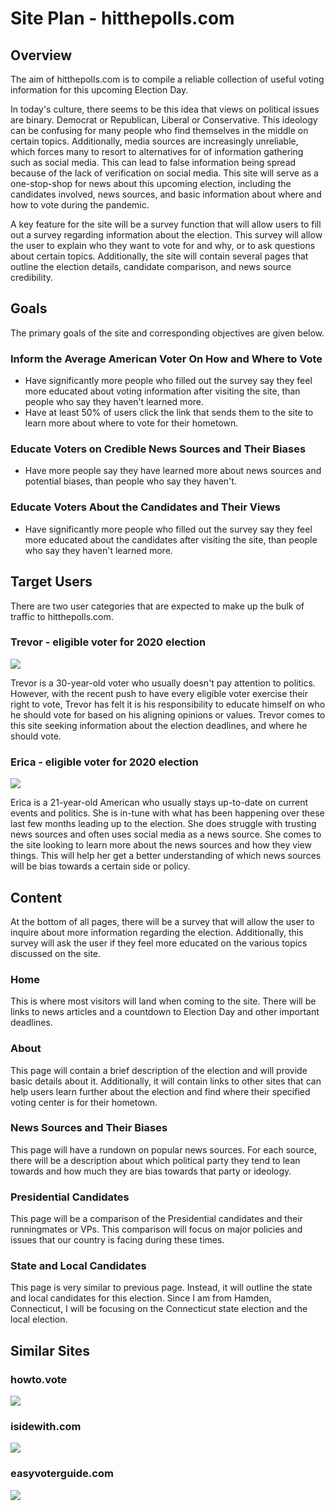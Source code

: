 # Site Plan - hitthepolls.com

## Overview

The aim of hitthepolls.com is to compile a reliable collection of useful voting information for this upcoming Election Day. 

In today's culture, there seems to be this idea that views on political issues are binary. Democrat or Republican, Liberal or Conservative. This ideology can be confusing for many people who find themselves in the middle on certain topics. Additionally, media sources are increasingly unreliable, which forces many to resort to alternatives for of information gathering such as social media. This can lead to false information being spread because of the lack of verification on social media. This site will serve as a one-stop-shop for news about this upcoming election, including the candidates involved, news sources, and basic information about where and how to vote during the pandemic. 

A key feature for the site will be a survey function that will allow users to fill out a survey regarding information about the election. This survey will allow the user to explain who they want to vote for and why, or to ask questions about certain topics. Additionally, the site will contain several pages that outline the election details, candidate comparison, and news source credibility.

## Goals

The primary goals of the site and corresponding objectives are given below.

### Inform the Average American Voter On How and Where to Vote

* Have significantly more people who filled out the survey say they feel more educated about voting information after visiting the site, than people who say they haven't learned more. 
* Have at least 50% of users click the link that sends them to the site to learn more about where to vote for their hometown. 

### Educate Voters on Credible News Sources and Their Biases

* Have more people say they have learned more about news sources and potential biases, than people who say they haven't. 

### Educate Voters About the Candidates and Their Views

* Have significantly more people who filled out the survey say they feel more educated about the candidates after visiting the site, than people who say they haven't learned more. 

## Target Users
There are two user categories that are expected to make up the bulk of traffic to hitthepolls.com.
### Trevor - eligible voter for 2020 election

<img src="img/trevor.jpg">

Trevor is a 30-year-old voter who usually doesn't pay attention to politics. However, with the recent push to have every eligible voter exercise their right to vote, Trevor has felt it is his responsibility to educate himself on who he should vote for based on his aligning opinions or values. Trevor comes to this site seeking information about the election deadlines, and where he should vote. 

### Erica - eligible voter for 2020 election

<img src="img/erica.jpg">

Erica is a 21-year-old American who usually stays up-to-date on current events and politics. She is in-tune with what has been happening over these last few months leading up to the election. She does struggle with trusting news sources and often uses social media as a news source. She comes to the site looking to learn more about the news sources and how they view things. This will help her get a better understanding of which news sources will be bias towards a certain side or policy. 

## Content

At the bottom of all pages, there will be a survey that will allow the user to inquire about more information regarding the election. Additionally, this survey will ask the user if they feel more educated on the various topics discussed on the site.

### Home

This is where most visitors will land when coming to the site. There will be links to news articles and a countdown to Election Day and other important deadlines.

### About

This page will contain a brief description of the election and will provide basic details about it. Additionally, it will contain links to other sites that can help users learn further about the election and find where their specified voting center is for their hometown. 

### News Sources and Their Biases

This page will have a rundown on popular news sources. For each source, there will be a description about which political party they tend to lean towards and how much they are bias towards that party or ideology. 

### Presidential Candidates

This page will be a comparison of the Presidential candidates and their runningmates or VPs. This comparison will focus on major policies and issues that our country is facing during these times. 

### State and Local Candidates

This page is very similar to previous page. Instead, it will outline the state and local candidates for this election. Since I am from Hamden, Connecticut, I will be focusing on the Connecticut state election and the local election. 

## Similar Sites

### howto.vote

<img src="img/howtovote.png">

### isidewith.com

<img src="img/isidewith.png">

### easyvoterguide.com

<img src="img/easyvoterguide.png">

